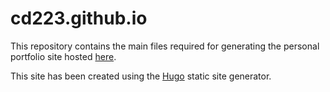 # cd223.github.io
This repository contains the main files required for generating the personal portfolio site hosted [here](https://cd223.github.io/).

This site has been created using the [Hugo](https://gohugo.io/) static site generator.
